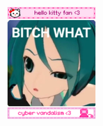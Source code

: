 <div align="center">
  <img src="pics/hellokitty.gif" alt="Image 1" width="40%"><br>
  <img src="pics/bitchwhat.jpg" alt="Image 2" width="40%"><br>
  <img src="pics/cybervandal.gif" alt="Image 3" width="40%">
</div>
